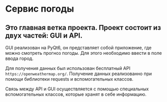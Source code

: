 # Сервис погоды
Это главная ветка проекта. Проект состоит из двух частей: GUI и API.
---
GUI реализован на PyQt6, он представляет собой приложение, где можно смотреть прогноз погоды. Для этого необходимо ввести в поле ввода город.

Для получения данных был использован бесплатный API `https://openweathermap.org/`. Получение данных реализованно при помощи библиотеки requests и вспомогательных классов.

Связь между API и GUI осуществляется с помощью специальных вспомогательных классов, которые хранят в себе информацию.
